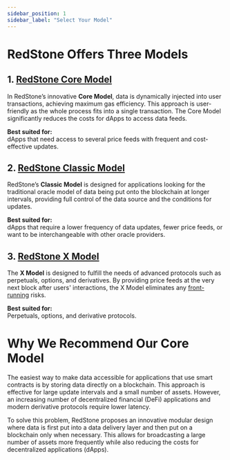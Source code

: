 ```yaml
---
sidebar_position: 1
sidebar_label: "Select Your Model"
---
```


# RedStone Offers Three Models

## 1. [RedStone Core Model](./models/redstone-core)

In RedStone’s innovative **Core Model**, data is dynamically injected into user transactions, achieving maximum gas efficiency. This approach is user-friendly as the whole process fits into a single transaction. The Core Model significantly reduces the costs for dApps to access data feeds.

**Best suited for:**  
dApps that need access to several price feeds with frequent and cost-effective updates.

## 2. [RedStone Classic Model](./models/redstone-classic)

RedStone’s **Classic Model** is designed for applications looking for the traditional oracle model of data being put onto the blockchain at longer intervals, providing full control of the data source and the conditions for updates.

**Best suited for:**  
dApps that require a lower frequency of data updates, fewer price feeds, or want to be interchangeable with other oracle providers.

## 3. [RedStone X Model](./models/redstone-x)

The **X Model** is designed to fulfill the needs of advanced protocols such as perpetuals, options, and derivatives. By providing price feeds at the very next block after users' interactions, the X Model eliminates any [front-running](https://hacken.io/discover/front-running/) risks.

**Best suited for:**  
Perpetuals, options, and derivative protocols.

# Why We Recommend Our Core Model

The easiest way to make data accessible for applications that use smart contracts is by storing data directly on a blockchain. This approach is effective for large update intervals and a small number of assets. However, an increasing number of decentralized financial (DeFi) applications and modern derivative protocols require lower latency.

To solve this problem, RedStone proposes an innovative modular design where data is first put into a data delivery layer and then put on a blockchain only when necessary. This allows for broadcasting a large number of assets more frequently while also reducing the costs for decentralized applications (dApps).
